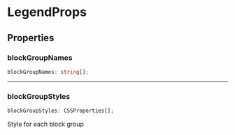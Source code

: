 # LegendProps

## Properties

### blockGroupNames

```ts
blockGroupNames: string[];
```

---

### blockGroupStyles

```ts
blockGroupStyles: CSSProperties[];
```

Style for each block group
